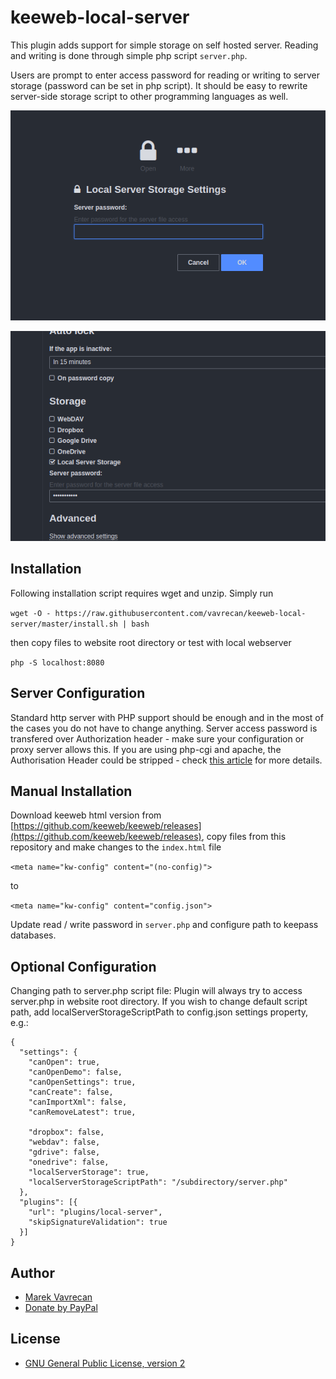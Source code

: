 # keeweb-local-server

This plugin adds support for simple storage on self hosted server.
Reading and writing is done through simple php script `server.php`. 

Users are prompt to enter access password for reading or writing to server storage (password can be set in php script). 
It should be easy to rewrite server-side storage script to other programming languages as well.

![Server file access prompt dialog](docs/prompt.png)

![Global settings to configure server file access](docs/settings.png)

## Installation
Following installation script requires wget and unzip. Simply run

`wget -O - https://raw.githubusercontent.com/vavrecan/keeweb-local-server/master/install.sh | bash`

then copy files to website root directory or test with local webserver 

`php -S localhost:8080`

## Server Configuration
Standard http server with PHP support should be enough and in the most of the cases you do not have to change anything. Server access password is transfered over Authorization header - make sure your configuration or proxy server allows this. If you are using php-cgi and apache, the Authorisation Header could be stripped - check [this article](https://www.codepunker.com/blog/php-a-primer-on-the-basic-authorization-header) for more details.

## Manual Installation
Download keeweb html version from [https://github.com/keeweb/keeweb/releases](https://github.com/keeweb/keeweb/releases), 
copy files from this repository and make changes to the `index.html` file

`<meta name="kw-config" content="(no-config)">`

to 

`<meta name="kw-config" content="config.json">`

Update read / write password in `server.php` and configure path to keepass databases.


## Optional Configuration

Changing path to server.php script file:
Plugin will always try to access server.php in website root directory. If you wish to change default script path, add localServerStorageScriptPath to config.json settings property, e.g.:

```
{
  "settings": {
    "canOpen": true,
    "canOpenDemo": false,
    "canOpenSettings": true,
    "canCreate": false,
    "canImportXml": false,
    "canRemoveLatest": true,

    "dropbox": false,
    "webdav": false,
    "gdrive": false,
    "onedrive": false,
    "localServerStorage": true,
    "localServerStorageScriptPath": "/subdirectory/server.php"
  },
  "plugins": [{
    "url": "plugins/local-server",
    "skipSignatureValidation": true
  }]
}
```

## Author
- [Marek Vavrecan](mailto:vavrecan@gmail.com)
- [Donate by PayPal](https://www.paypal.me/vavrecan)

## License
- [GNU General Public License, version 2](http://www.gnu.org/licenses/gpl-2.0.html)
